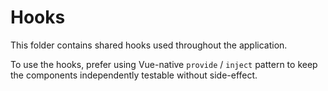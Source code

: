 # Hooks

This folder contains shared hooks used throughout the application.

To use the hooks, prefer using Vue-native `provide` / `inject` pattern to keep the components independently testable without side-effect.
